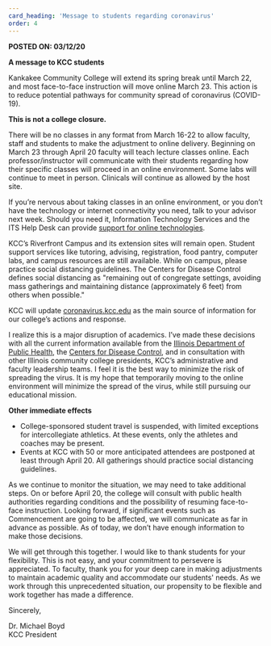 ```yaml
---
card_heading: 'Message to students regarding coronavirus'
order: 4
---
```


<p><strong>POSTED ON: 03/12/20</strong></p>
<p><strong>A message to KCC students</strong></p>
<p>Kankakee Community College will extend its spring break until March 22, and most face-to-face instruction will move online March 23. This action is to reduce potential pathways for community spread of coronavirus (COVID-19).</p>

<p><strong>This is not a college closure.</strong></p>

<p>There will be no classes in any format from March 16-22 to allow faculty, staff and students to make the adjustment to online delivery. Beginning on March 23 through April 20 faculty will teach lecture classes online. Each professor/instructor will communicate with their students regarding how their specific classes will proceed in an online environment. Some labs will continue to meet in person. Clinicals will continue as allowed by the host site.</p>

<p>If you’re nervous about taking classes in an online environment, or you don’t have the technology or internet connectivity you need, talk to your advisor next week. Should you need it, Information Technology Services and the ITS Help Desk can provide <a href="http://www.kcc.edu/students/helpful/it/Pages/helpdesk.aspx" target="_blank" rel="noopener noreferrer">support for online technologies</a>.</p>

<p>KCC’s Riverfront Campus and its extension sites will remain open. Student support services like tutoring, advising, registration, food pantry, computer labs, and campus resources are still available. While on campus, please practice social distancing guidelines. The Centers for Disease Control defines social distancing as "remaining out of congregate settings, avoiding mass gatherings and maintaining distance (approximately 6 feet) from others when possible."</p>



<p>KCC will update <a href="https://coronavirus.kcc.edu/" target="_blank" rel="noopener noreferrer">coronavirus.kcc.edu</a> as the main source of information for our college’s actions and response.</p>



<p>I realize this is a major disruption of academics. I’ve made these decisions with all the current information available from the <a href="http://www.dph.illinois.gov/topics-services/diseases-and-conditions/diseases-a-z-list/coronavirus" target="_blank" rel="noopener noreferrer">Illinois Department of Public Health</a>, the <a href="https://www.cdc.gov/coronavirus/2019-nCoV/index.html" target="_blank" rel="noopener noreferrer">Centers for Disease Control</a>, and in consultation with other Illinois community college presidents, KCC’s administrative and faculty leadership teams. I feel it is the best way to minimize the risk of spreading the virus. It is my hope that temporarily moving to the online environment will minimize the spread of the virus, while still pursuing our educational mission.</p>

<p><strong>Other immediate effects</strong></p>
<ul>
  <li>College-sponsored student travel is suspended, with limited exceptions for intercollegiate athletics. At these events, only the athletes and coaches may be present.</li>
  <li>Events at KCC with 50 or more anticipated attendees are postponed at least through April 20. All gatherings should practice social distancing guidelines.</li>
</ul>

<p>As we continue to monitor the situation, we may need to take additional steps. On or before April 20, the college will consult with public health authorities regarding conditions and the possibility of resuming face-to-face instruction. Looking forward, if significant events such as Commencement are going to be affected, we will communicate as far in advance as possible. As of today, we don’t have enough information to make those decisions.</p>



<p>We will get through this together. I would like to thank students for your flexibility. This is not easy, and your commitment to persevere is appreciated. To faculty, thank you for your deep care in making adjustments to maintain academic quality and accommodate our students' needs. As we work through this unprecedented situation, our propensity to be flexible and work together has made a difference.</p>

<p>Sincerely,</p>



<p>Dr. Michael Boyd<br>
  KCC President</p>
